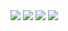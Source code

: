 <img src="https://github.com/musauyumaz/CSharp/blob/main/Gen%C3%A7ay%20Y%C4%B1ld%C4%B1z/%C3%96zel%20Ders%20Format%C4%B1nda%20A%E2%80%99dan%20Z%E2%80%99ye%20Nesne%20Tabanl%C4%B1%20Programlama%20E%C4%9Fitimi/%237%20-%20Referans%20Nesne%20%C4%B0li%C5%9Fkisi/Ekran%20g%C3%B6r%C3%BCnt%C3%BCs%C3%BC%202022-08-25%20195649.png" width="auto">
<img src="https://github.com/musauyumaz/CSharp/blob/main/Gen%C3%A7ay%20Y%C4%B1ld%C4%B1z/%C3%96zel%20Ders%20Format%C4%B1nda%20A%E2%80%99dan%20Z%E2%80%99ye%20Nesne%20Tabanl%C4%B1%20Programlama%20E%C4%9Fitimi/%237%20-%20Referans%20Nesne%20%C4%B0li%C5%9Fkisi/Ekran%20g%C3%B6r%C3%BCnt%C3%BCs%C3%BC%202022-08-25%20200700.png" width="auto">
<img src="https://github.com/musauyumaz/CSharp/blob/main/Gen%C3%A7ay%20Y%C4%B1ld%C4%B1z/%C3%96zel%20Ders%20Format%C4%B1nda%20A%E2%80%99dan%20Z%E2%80%99ye%20Nesne%20Tabanl%C4%B1%20Programlama%20E%C4%9Fitimi/%237%20-%20Referans%20Nesne%20%C4%B0li%C5%9Fkisi/Ekran%20g%C3%B6r%C3%BCnt%C3%BCs%C3%BC%202022-08-25%20202019.png" width="auto">
<img src="https://github.com/musauyumaz/CSharp/blob/main/Gen%C3%A7ay%20Y%C4%B1ld%C4%B1z/%C3%96zel%20Ders%20Format%C4%B1nda%20A%E2%80%99dan%20Z%E2%80%99ye%20Nesne%20Tabanl%C4%B1%20Programlama%20E%C4%9Fitimi/%237%20-%20Referans%20Nesne%20%C4%B0li%C5%9Fkisi/Ekran%20g%C3%B6r%C3%BCnt%C3%BCs%C3%BC%202022-08-25%20202327.png" width="auto">
